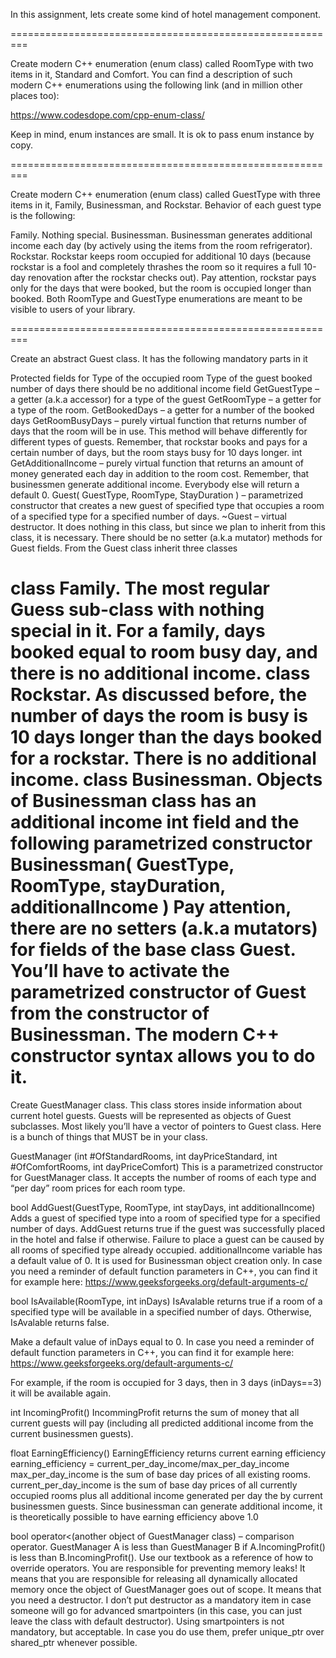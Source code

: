 In this assignment, lets create some kind of hotel management component.

=========================================================

 

Create modern C++ enumeration (enum class) called RoomType with two items in it, Standard and Comfort. You can find a description of such modern C++ enumerations using the following link (and in million other places too):

https://www.codesdope.com/cpp-enum-class/

Keep in mind, enum instances are small. It is ok to pass enum instance by copy.

=========================================================

 

Create modern C++ enumeration (enum class) called GuestType with three items in it, Family, Businessman, and Rockstar. Behavior of each guest type is the following:

Family. Nothing special.
Businessman. Businessman generates additional income each day (by actively using the items from the room refrigerator).
Rockstar. Rockstar keeps room occupied for additional 10 days (because rockstar is a fool and completely thrashes the room so it requires a full 10-day renovation after the rockstar checks out). Pay attention, rockstar pays only for the days that were booked, but the room is occupied longer than booked.
Both RoomType and GuestType enumerations are meant to be visible to users of your library.

=========================================================

 

Create an abstract Guest class. It has the following mandatory parts in it

Protected fields for
Type of the occupied room
Type of the guest
booked number of days
there should be no additional income field
GetGuestType – a getter (a.k.a accessor) for a type of the guest
GetRoomType – a getter for a type of the room.
GetBookedDays – a getter for a number of the booked days
GetRoomBusyDays – purely virtual function that returns number of days that the room will be in use. This method will behave differently for different types of guests. Remember, that rockstar books and pays for a certain number of days, but the room stays busy for 10 days longer.
int GetAdditionalIncome – purely virtual function that returns an amount of money generated each day in addition to the room cost. Remember, that businessmen generate additional income. Everybody else will return a default 0.
Guest( GuestType, RoomType, StayDuration ) – parametrized constructor that creates a new guest of specified type that occupies a room of a specified type for a specified number of days.
~Guest – virtual destructor. It does nothing in this class, but since we plan to inherit from this class, it is necessary.
There should be no setter (a.k.a mutator) methods for Guest fields.
From the Guest class inherit three classes

class Family. The most regular Guess sub-class with nothing special in it. For a family, days booked equal to room busy day, and there is no additional income.
class Rockstar. As discussed before, the number of days the room is busy is 10 days longer than the days booked for a rockstar. There is no additional income.
class Businessman. Objects of Businessman class has an additional income int field and the following parametrized constructor
Businessman( GuestType, RoomType, stayDuration, additionalIncome )
Pay attention, there are no setters (a.k.a mutators) for fields of the base class Guest. You’ll have to activate the parametrized constructor of Guest from the constructor of Businessman. The modern C++ constructor syntax allows you to do it.
=========================================================

 

Create GuestManager class. This class stores inside information about current hotel guests. Guests will be represented as objects of Guest subclasses. Most likely you’ll have a vector of pointers to Guest class. Here is a bunch of things that MUST be in your class.

GuestManager (int #OfStandardRooms, int dayPriceStandard, int #OfComfortRooms, int dayPriceComfort)
This is a parametrized constructor for GuestManager class. It accepts the number of rooms of each type and “per day” room prices for each room type.

 

bool AddGuest(GuestType, RoomType, int stayDays, int additionalIncome)
Adds a guest of specified type into a room of specified type for a specified number of days. AddGuest returns true if the guest was successfully placed in the hotel and false if otherwise. Failure to place a guest can be caused by all rooms of specified type already occupied.
additionalIncome variable has a default value of 0. It is used for Businessman object creation only. In case you need a reminder of default function parameters in C++, you can find it for example here:
https://www.geeksforgeeks.org/default-arguments-c/

 

bool IsAvailable(RoomType, int inDays)
IsAvalable returns true if a room of a specified type will be available in a specified number of days. Otherwise, IsAvalable returns false.

Make a default value of inDays equal to 0. In case you need a reminder of default function parameters in C++, you can find it for example here:
https://www.geeksforgeeks.org/default-arguments-c/

For example, if the room is occupied for 3 days, then in 3 days (inDays==3) it will be available again.

 

int IncomingProfit()
IncommingProfit returns the sum of money that all current guests will pay (including all predicted additional income from the current businessmen guests).

float EarningEfficiency()
EarningEfficiency returns current earning efficiency
earning_efficiency = current_per_day_income/max_per_day_income
max_per_day_income is the sum of base day prices of all existing rooms.
current_per_day_income is the sum of base day prices of all currently occupied rooms plus all additional income generated per day the by current businessmen guests.
Since businessman can generate additional income, it is theoretically possible to have earning efficiency above 1.0


bool operator<(another object of GuestManager class) – comparison  operator. GuestManager A is less than GuestManager B if A.IncomingProfit() is less than B.IncomingProfit(). Use our textbook as a reference of how to override operators.
You are responsible for preventing memory leaks! It means that you are responsible for releasing all dynamically allocated memory once the object of GuestManager goes out of scope. It means that you need a destructor. I don’t put destructor as a mandatory item in case someone will go for advanced smartpointers (in this case, you can just leave the class with default destructor). Using smartpointers is not mandatory, but acceptable. In case you do use them, prefer unique_ptr over shared_ptr whenever possible.
